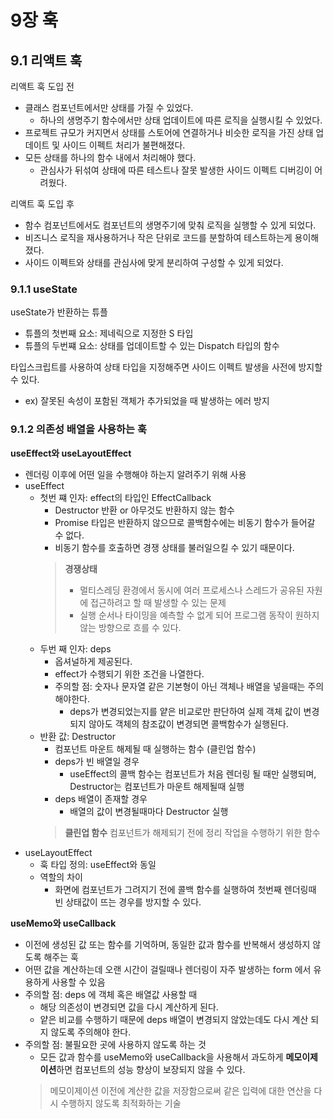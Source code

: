 # 9장 훅
## 9.1 리액트 훅
리액트 훅 도입 전
- 클래스 컴포넌트에서만 상태를 가질 수 있었다.
  - 하나의 생명주기 함수에서만 상태 업데이트에 따른 로직을 실행시킬 수 있었다.
- 프로젝트 규모가 커지면서 상태를 스토어에 연결하거나 비슷한 로직을 가진 상태 업데이트 및 사이드 이펙트 처리가 불편해졌다.
- 모든 상태를 하나의 함수 내에서 처리해야 했다.
  - 관심사가 뒤섞여 상태에 따른 테스트나 잘못 발생한 사이드 이펙트 디버깅이 어려웠다.

리액트 훅 도입 후
- 함수 컴포넌트에서도 컴포넌트의 생명주기에 맞춰 로직을 실행할 수 있게 되었다.
- 비즈니스 로직을 재사용하거나 작은 단위로 코드를 분할하여 테스트하는게 용이해 졌다.
- 사이드 이펙트와 상태를 관심사에 맞게 분리하여 구성할 수 있게 되었다.

### 9.1.1 useState
useState가 반환하는 튜플
- 튜플의 첫번째 요소: 제네릭으로 지정한 S 타입
- 튜플의 두번쨰 요소: 상태를 업데이트할 수 있는 Dispatch 타입의 함수

타입스크립트를 사용하여 상태 타입을 지정해주면 사이드 이펙트 발생을 사전에 방지할 수 있다.
- ex) 잘못된 속성이 포함된 객체가 추가되었을 때 발생하는 에러 방지

### 9.1.2 의존성 배열을 사용하는 훅
**useEffect와 useLayoutEffect**
- 렌더링 이후에 어떤 일을 수행해야 하는지 알려주기 위해 사용
- useEffect
  - 첫번 쨰 인자: effect의 타입인 EffectCallback
    - Destructor 반환 or 아무것도 반환하지 않는 함수
    - Promise 타입은 반환하지 않으므로 콜백함수에는 비동기 함수가 들어갈 수 없다.
    - 비동기 함수를 호출하면 경쟁 상태를 불러일으킬 수 있기 때문이다.
    > **경쟁상태**
    > - 멀티스레딩 환경에서 동시에 여러 프로세스나 스레드가 공유된 자원에 접근하려고 할 때 발생할 수 있는 문제
    > - 실행 순서나 타이밍을 예측할 수 없게 되어 프로그램 동작이 원하지 않는 방향으로 흐를 수 있다.
  - 두번 째 인자: deps
    - 옵셔널하게 제공된다.
    - effect가 수행되기 위한 조건을 나열한다.
    - 주의할 점: 숫자나 문자열 같은 기본형이 아닌 객체나 배열을 넣을때는 주의해야한다.
      - deps가 변경되었는지를 얕은 비교로만 판단하여 실제 객체 값이 변경되지 않아도 객체의 참조값이 변경되면 콜백함수가 실행된다.
  - 반환 값: Destructor
    - 컴포넌트 마운트 해제될 때 실행하는 함수 (클린업 함수)
    - deps가 빈 배열일 경우
      - useEffect의 콜백 함수는 컴포넌트가 처음 렌더링 될 때만 실행되며, Destructor는 컴포넌트가 마운트 해제될때 실행
    - deps 배열이 존재할 경우
      - 배열의 값이 변경될때마다 Destructor 실행
    > **클린업 함수**
    > 컴포넌트가 해제되기 전에 정리 작업을 수행하기 위한 함수
- useLayoutEffect
  - 훅 타입 정의: useEffect와 동일
  - 역할의 차이
    - 화면에 컴포넌트가 그려지기 전에 콜백 함수를 실행하여 첫번째 렌더링때 빈 상태값이 뜨는 경우를 방지할 수 있다.
    
**useMemo와 useCallback**
- 이전에 생성된 값 또는 함수를 기억하며, 동일한 값과 함수를 반복해서 생성하지 않도록 해주는 훅
- 어떤 값을 계산하는데 오랜 시간이 걸릴때나 렌더링이 자주 발생하는 form 에서 유용하게 사용할 수 있음
- 주의할 점: deps 에 객체 혹은 배열값 사용할 때
  - 해당 의존성이 변경되면 값을 다시 계산하게 된다.
  - 얕은 비교를 수행하기 때문에 deps 배열이 변경되지 않았는데도 다시 계산 되지 않도록 주의해야 한다.
- 주의할 점: 불필요한 곳에 사용하지 않도록 하는 것
  - 모든 값과 함수를 useMemo와 useCallback을 사용해서 과도하게 **메모이제이션**하면 컴포넌트의 성능 향상이 보장되지 않을 수 있다.
  > 메모이제이션
  > 이전에 계산한 값을 저장함으로써 같은 입력에 대한 연산을 다시 수행하지 않도록 최적화하는 기술
